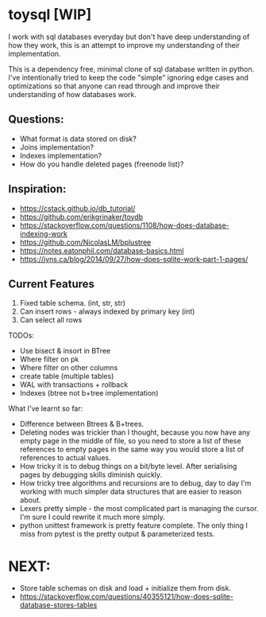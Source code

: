 # toysql [WIP]

I work with sql databases everyday but don't have deep understanding of how they work, this is an attempt to improve my understanding of their implementation. 

This is a dependency free, minimal clone of sql database written in python. I've intentionally tried to keep the code "simple" ignoring edge cases and optimizations so that anyone can read through and improve their understanding of how databases work.

## Questions:

* What format is data stored on disk?
* Joins implementation?
* Indexes implementation?
* How do you handle deleted pages (freenode list)?

## Inspiration:

- https://cstack.github.io/db_tutorial/
- https://github.com/erikgrinaker/toydb
- https://stackoverflow.com/questions/1108/how-does-database-indexing-work
- https://github.com/NicolasLM/bplustree
- https://notes.eatonphil.com/database-basics.html
- https://jvns.ca/blog/2014/09/27/how-does-sqlite-work-part-1-pages/

## Current Features

1. Fixed table schema. (int, str, str)
2. Can insert rows - always indexed by primary key (int)
3. Can select all rows

TODOs:

- Use bisect & insort in BTree 
- Where filter on pk
- Where filter on other columns
- create table (multiple tables)
- WAL with transactions + rollback
- Indexes (btree not b+tree implementation)

What I've learnt so far:

- Difference between Btrees & B+trees.
- Deleting nodes was trickier than I thought, because you now have any empty page in the middle of file, so you need to store a list of these references to empty pages in the same way you would store a list of references to actual values. 
- How tricky it is to debug things on a bit/byte level. After serialising pages by debugging skills diminish quickly.
- How tricky tree algorithms and recursions are to debug, day to day I'm working with much simpler data structures that are easier to reason about.
- Lexers pretty simple - the most complicated part is managing the cursor. I'm sure I could rewrite it much more simply.
- python unittest framework is pretty feature complete. The only thing I miss from pytest is the pretty output & parameterized tests.


# NEXT: 

- Store table schemas on disk and load + initialize them from disk.
- https://stackoverflow.com/questions/40355121/how-does-sqlite-database-stores-tables
